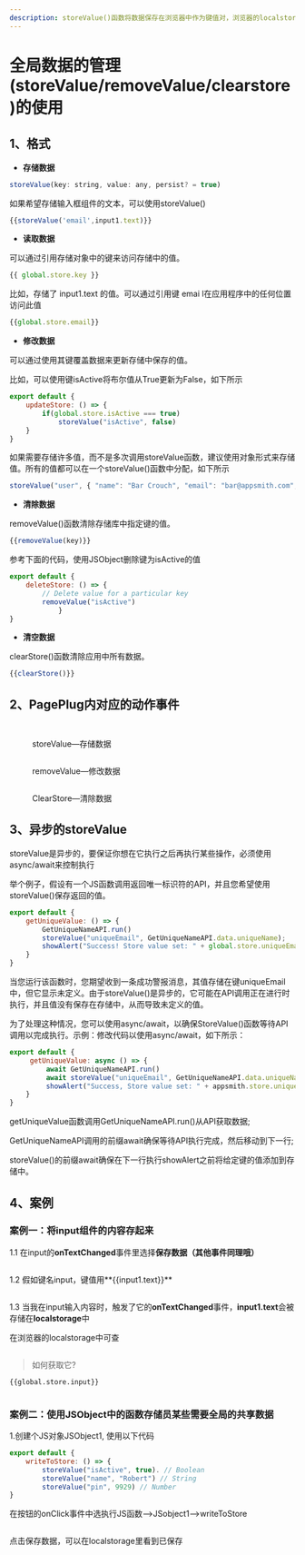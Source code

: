 ```yaml
---
description: storeValue()函数将数据保存在浏览器中作为键值对，浏览器的localstorage里可以访问到，以后可以在应用程序中的任何地方访问。
---
```


# 全局数据的管理(storeValue/removeValue/clearstore)的使用

## 1、格式

* **存储数据**

```javascript
storeValue(key: string, value: any, persist? = true)
```

如果希望存储输入框组件的文本，可以使用storeValue()

```javascript
{{storeValue('email',input1.text)}}
```

* **读取数据**

可以通过引用存储对象中的键来访问存储中的值。

```javascript
{{ global.store.key }}
```

比如，存储了 input1.text 的值。可以通过引用键 emai l在应用程序中的任何位置访问此值

```javascript
{{global.store.email}}
```

* **修改数据**

可以通过使用其键覆盖数据来更新存储中保存的值。

比如，可以使用键isActive将布尔值从True更新为False，如下所示

```javascript
export default {
    updateStore: () => {
        if(global.store.isActive === true)
            storeValue("isActive", false) 
    }
}
```

如果需要存储许多值，而不是多次调用storeValue函数，建议使用对象形式来存储值。所有的值都可以在一个storeValue()函数中分配，如下所示

```javascript
storeValue("user", { "name": "Bar Crouch", "email": "bar@appsmith.com", "pin": "9984"}) 
```

* **清除数据**

removeValue()函数清除存储库中指定键的值。

```javascript
{{removeValue(key)}}
```

参考下面的代码，使用JSObject删除键为isActive的值

```javascript
export default {
    deleteStore: () => {
        // Delete value for a particular key
        removeValue("isActive")
            }
}
```

* **清空数据**

clearStore()函数清除应用中所有数据。

```javascript
{{clearStore()}}
```



## **2、PagePlug内对应的动作事件**

<figure><img src="../../.gitbook/assets/image (95) (2).png" alt=""><figcaption></figcaption></figure>

<figure><img src="../../.gitbook/assets/image (137).png" alt=""><figcaption><p>storeValue—存储数据</p></figcaption></figure>

<figure><img src="../../.gitbook/assets/image (14) (1).png" alt=""><figcaption><p>removeValue—修改数据</p></figcaption></figure>

<figure><img src="../../.gitbook/assets/image (18) (1) (1).png" alt=""><figcaption><p>ClearStore—清除数据</p></figcaption></figure>

## **3、异步的storeValue**

storeValue是异步的，要保证你想在它执行之后再执行某些操作，必须使用async/await来控制执行

举个例子，假设有一个JS函数调用返回唯一标识符的API，并且您希望使用storeValue()保存返回的值。

```javascript
export default {
    getUniqueValue: () => {
        GetUniqueNameAPI.run()
        storeValue("uniqueEmail", GetUniqueNameAPI.data.uniqueName);
        showAlert("Success! Store value set: " + global.store.uniqueEmail);
    }
}
```

当您运行该函数时，您期望收到一条成功警报消息，其值存储在键uniqueEmail中，但它显示未定义。由于storeValue()是异步的，它可能在API调用正在进行时执行，并且值没有保存在存储中，从而导致未定义的值。

为了处理这种情况，您可以使用async/await，以确保StoreValue()函数等待API调用以完成执行。示例：修改代码以使用async/await，如下所示：

```javascript
export default {
     getUniqueValue: async () => {
         await GetUniqueNameAPI.run()
         await storeValue("uniqueEmail", GetUniqueNameAPI.data.uniqueName);
         showAlert("Success, Store value set: " + appsmith.store.uniqueEmail);
    }
}
```

getUniqueValue函数调用GetUniqueNameAPI.run()从API获取数据;

GetUniqueNameAPI调用的前缀await确保等待API执行完成，然后移动到下一行;

storeValue()的前缀await确保在下一行执行showAlert之前将给定键的值添加到存储中。



## **4、案例**

### **案例一：将input组件的内容存起来**

1.1 在input的**onTextChanged**事件里选择**保存数据（**其他事件同理哦**）**

<figure><img src="../../.gitbook/assets/image (25) (1).png" alt=""><figcaption></figcaption></figure>

1.2 假如键名input，键值用**\{{input1.text\}}**

<figure><img src="../../.gitbook/assets/image (20) (1).png" alt=""><figcaption></figcaption></figure>

1.3 当我在input输入内容时，触发了它的**onTextChanged**事件，**input1.text**会被存储在**localstorage**中

在浏览器的localstorage中可查

<figure><img src="../../.gitbook/assets/image (94) (2).png" alt=""><figcaption></figcaption></figure>

> 如何获取它?

```
{{global.store.input}}
```

<figure><img src="../../.gitbook/assets/image (98).png" alt=""><figcaption></figcaption></figure>

### 案例二：使用JSObject中的函数存储员某些需要全局的共享数据

1.创建个JS对象JSObject1, 使用以下代码

```javascript
export default {
    writeToStore: () => {
        storeValue("isActive", true). // Boolean
        storeValue("name", "Robert") // String 
        storeValue("pin", 9929) // Number
}

```

在按钮的onClick事件中选执行JS函数-->JSobject1-->writeToStore

<figure><img src="../../.gitbook/assets/image (32) (1).png" alt=""><figcaption></figcaption></figure>

点击保存数据，可以在localstorage里看到已保存

<figure><img src="../../.gitbook/assets/image (107) (2).png" alt=""><figcaption></figcaption></figure>
